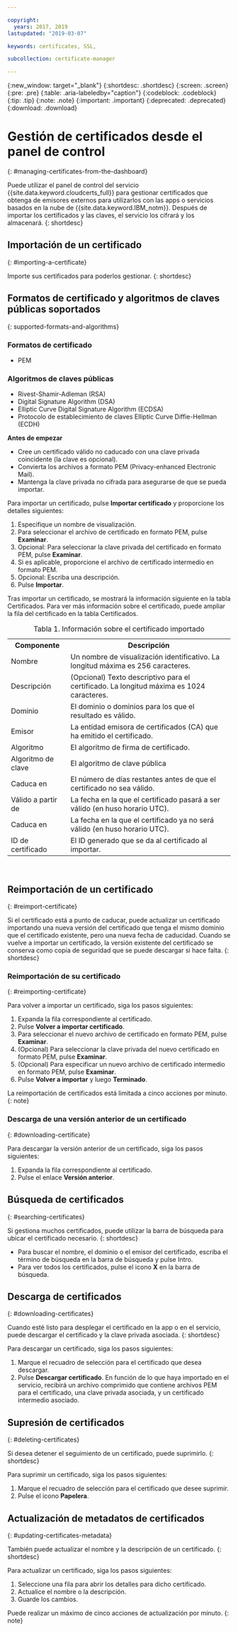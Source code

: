 ```yaml
---

copyright:
  years: 2017, 2019
lastupdated: "2019-03-07"

keywords: certificates, SSL, 

subcollection: certificate-manager

---
```


{:new_window: target="_blank"}
{:shortdesc: .shortdesc}
{:screen: .screen}
{:pre: .pre}
{:table: .aria-labeledby="caption"}
{:codeblock: .codeblock}
{:tip: .tip}
{:note: .note}
{:important: .important}
{:deprecated: .deprecated}
{:download: .download}

# Gestión de certificados desde el panel de control
{: #managing-certificates-from-the-dashboard}

Puede utilizar el panel de control del servicio {{site.data.keyword.cloudcerts_full}} para gestionar certificados que obtenga de emisores externos para utilizarlos con las apps o servicios basados en la nube de {{site.data.keyword.IBM_notm}}. Después de importar los certificados y las claves, el servicio los cifrará y los almacenará.
{: shortdesc}

## Importación de un certificado
{: #importing-a-certificate}

Importe sus certificados para poderlos gestionar.
{: shortdesc}

## Formatos de certificado y algoritmos de claves públicas soportados
{: supported-formats-and-algorithms}

### Formatos de certificado
* PEM

### Algoritmos de claves públicas
* Rivest-Shamir-Adleman (RSA)
* Digital Signature Algorithm (DSA)
* Elliptic Curve Digital Signature Algorithm (ECDSA)
* Protocolo de establecimiento de claves Elliptic Curve Diffie-Hellman (ECDH)

**Antes de empezar**

* Cree un certificado válido no caducado con una clave privada coincidente (la clave es opcional).
* Convierta los archivos a formato PEM (Privacy-enhanced Electronic Mail).
* Mantenga la clave privada no cifrada para asegurarse de que se pueda importar.

Para importar un certificado, pulse **Importar certificado** y proporcione los detalles siguientes:

1. Especifique un nombre de visualización.
2. Para seleccionar el archivo de certificado en formato PEM, pulse **Examinar**.
3. Opcional: Para seleccionar la clave privada del certificado en formato PEM, pulse **Examinar**.
4. Si es aplicable, proporcione el archivo de certificado intermedio en formato PEM.
5. Opcional: Escriba una descripción.
6. Pulse **Importar**.

Tras importar un certificado, se mostrará la información siguiente en la tabla Certificados. Para ver más información sobre el certificado, puede ampliar la fila del certificado en la tabla Certificados.

<table>
<caption> Tabla 1. Información sobre el certificado importado </caption>
  <tr>
    <th> Componente </th>
    <th> Descripción </th>
  </tr>
  <tr>
    <td>Nombre</td>
    <td>Un nombre de visualización identificativo. La longitud máxima es 256 caracteres. </td>
  </tr>
  <tr>
    <td>Descripción</td>
    <td>(Opcional) Texto descriptivo para el certificado. La longitud máxima es 1024 caracteres.</td>
  </tr>
  <tr>
    <td>Dominio</td>
    <td>El dominio o dominios para los que el resultado es válido. </td>
  </tr>
  <tr>
    <td>Emisor</td>
    <td>La entidad emisora de certificados (CA) que ha emitido el certificado.</td>
  </tr>
  <tr>
    <td>Algoritmo</td>
    <td>El algoritmo de firma de certificado.</td>
  </tr>
  <tr>
    <td>Algoritmo de clave</td>
    <td>El algoritmo de clave pública</td>
  </tr>
  <tr>
    <td>Caduca en</td>
    <td>El número de días restantes antes de que el certificado no sea válido. </td>
  </tr>
  <tr>
    <td>Válido a partir de</td>
    <td>La fecha en la que el certificado pasará a ser válido (en huso horario UTC). </td>
  </tr>
  <tr>
    <td>Caduca en</td>
    <td>La fecha en la que el certificado ya no será válido (en huso horario UTC). </td>
  </tr>
  <tr>
    <td>ID de certificado</td>
    <td>El ID generado que se da al certificado al importar.</td>
  </tr>
</table>

</br>

## Reimportación de un certificado
{: #reimport-certificate}

Si el certificado está a punto de caducar, puede actualizar un certificado importando una nueva versión del certificado que tenga el mismo dominio que el certificado existente, pero una nueva fecha de caducidad. Cuando se vuelve a importar un certificado, la versión existente del certificado se conserva como copia de seguridad que se puede descargar si hace falta.
{: shortdesc}

### Reimportación de su certificado
{: #reimporting-certificate}

Para volver a importar un certificado, siga los pasos siguientes:

1. Expanda la fila correspondiente al certificado.
2. Pulse **Volver a importar certificado**.
3. Para seleccionar el nuevo archivo de certificado en formato PEM, pulse **Examinar**.
4. (Opcional) Para seleccionar la clave privada del nuevo certificado en formato PEM, pulse **Examinar**.
5. (Opcional) Para especificar un nuevo archivo de certificado intermedio en formato PEM, pulse **Examinar**.
6. Pulse **Volver a importar** y luego **Terminado**.

La reimportación de certificados está limitada a cinco acciones por minuto.
{: note}

### Descarga de una versión anterior de un certificado
{: #downloading-certificate}

Para descargar la versión anterior de un certificado, siga los pasos siguientes:

1. Expanda la fila correspondiente al certificado.
2. Pulse el enlace **Versión anterior**.

## Búsqueda de certificados
{: #searching-certificates}

Si gestiona muchos certificados, puede utilizar la barra de búsqueda para ubicar el certificado necesario.
{: shortdesc}

* Para buscar el nombre, el dominio o el emisor del certificado, escriba el término de búsqueda en la barra de búsqueda y pulse Intro.
* Para ver todos los certificados, pulse el icono **X** en la barra de búsqueda.

## Descarga de certificados
{: #downloading-certificates}

Cuando esté listo para desplegar el certificado en la app o en el servicio, puede descargar el certificado y la clave privada asociada.
{: shortdesc}

Para descargar un certificado, siga los pasos siguientes:

1. Marque el recuadro de selección para el certificado que desea descargar.
2. Pulse **Descargar certificado**. En función de lo que haya importado en el servicio, recibirá un archivo comprimido que contiene archivos PEM para el certificado, una clave privada asociada, y un certificado intermedio asociado.

## Supresión de certificados
{: #deleting-certificates}

Si desea detener el seguimiento de un certificado, puede suprimirlo.
{: shortdesc}  

Para suprimir un certificado, siga los pasos siguientes:

1. Marque el recuadro de selección para el certificado que desee suprimir.
2. Pulse el icono **Papelera**.

## Actualización de metadatos de certificados
{: #updating-certificates-metadata}

También puede actualizar el nombre y la descripción de un certificado.
{: shortdesc}

Para actualizar un certificado, siga los pasos siguientes:

1. Seleccione una fila para abrir los detalles para dicho certificado.
2. Actualice el nombre o la descripción.
3. Guarde los cambios.

Puede realizar un máximo de cinco acciones de actualización por minuto.
{: note}
